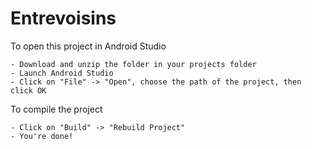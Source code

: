 # Entrevoisins
 
To open this project in Android Studio

	- Download and unzip the folder in your projects folder
	- Launch Android Studio
	- Click on "File" -> "Open", choose the path of the project, then click OK

To compile the project

	- Click on "Build" -> "Rebuild Project"
	- You're done!

